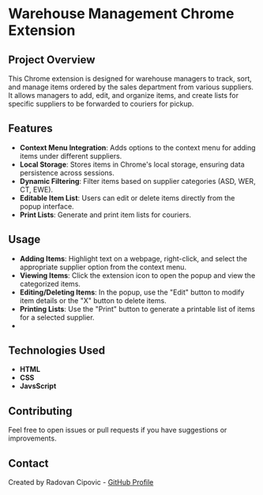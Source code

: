 # Warehouse Management Chrome Extension

## Project Overview
This Chrome extension is designed for warehouse managers to track, sort, and manage items ordered by the sales department from various suppliers. It allows managers to add, edit, and organize items, and create lists for specific suppliers to be forwarded to couriers for pickup.

## Features
- **Context Menu Integration**: Adds options to the context menu for adding items under different suppliers.
- **Local Storage**: Stores items in Chrome's local storage, ensuring data persistence across sessions.
- **Dynamic Filtering**: Filter items based on supplier categories (ASD, WER, CT, EWE).
- **Editable Item List**: Users can edit or delete items directly from the popup interface.
- **Print Lists**: Generate and print item lists for couriers.

## Usage
- **Adding Items**: Highlight text on a webpage, right-click, and select the appropriate supplier option from the context menu.
- **Viewing Items**: Click the extension icon to open the popup and view the categorized items.
- **Editing/Deleting Items**: In the popup, use the "Edit" button to modify item details or the "X" button to delete items.
- **Printing Lists**: Use the "Print" button to generate a printable list of items for a selected supplier.
- 
## Technologies Used
- **HTML**
- **CSS**
- **JavsScript**

## Contributing
Feel free to open issues or pull requests if you have suggestions or improvements.

## Contact
Created by Radovan Cipovic - [GitHub Profile](https://github.com/your-username)
